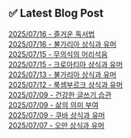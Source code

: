 
## ✅ Latest Blog Post
 
[2025/07/16 - 즐거운 독서법](https://3hongstore.tistory.com/364) <br/>
[2025/07/16 - 불가리아 상식과 유머](https://3hongstore.tistory.com/363) <br/>
[2025/07/15 - 무의식의 어리석음](https://3hongstore.tistory.com/362) <br/>
[2025/07/15 - 크로아티아 상식과 유머](https://3hongstore.tistory.com/361) <br/>
[2025/07/13 - 불가리아 상식과 유머](https://3hongstore.tistory.com/360) <br/>
[2025/07/12 - 룩셈부르크 상식과 유머](https://3hongstore.tistory.com/359) <br/>
[2025/07/09 - 건강한 글쓰기 습관](https://3hongstore.tistory.com/358) <br/>
[2025/07/09 - 삶의 의미 부여](https://3hongstore.tistory.com/357) <br/>
[2025/07/09 - 쿠바 상식과 유머](https://3hongstore.tistory.com/356) <br/>
[2025/07/07 - 오만 상식과 유머](https://3hongstore.tistory.com/355) <br/>
